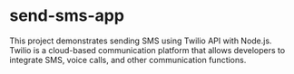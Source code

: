 # send-sms-app
This project demonstrates sending SMS using Twilio API with Node.js. Twilio is a cloud-based communication platform that allows developers to integrate SMS, voice calls, and other communication functions.
